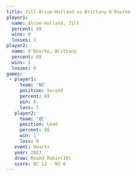 ```yaml
---
title: Jill Alcoe-Holland vs Brittany O'Rourke
player1:                   
  name: Alcoe-Holland, Jill
  percent: 69              
  wins: 0                  
  losses: 1                
player2:                   
  name: O'Rourke, Brittany 
  percent: 88              
  wins: 1                  
  losses: 0                
games:
 - player1:          
     team: 'NS'      
     position: Second
     percent: 69     
     win: 0          
     loss: 1         
   player2:        
     team: 'QC'    
     position: Lead
     percent: 88   
     win: 1        
     loss: 0       
   event: Hearts        
   year: 2017           
   draw: Round Robin(10)
   score: QC 12 - NS 6  
---
```


